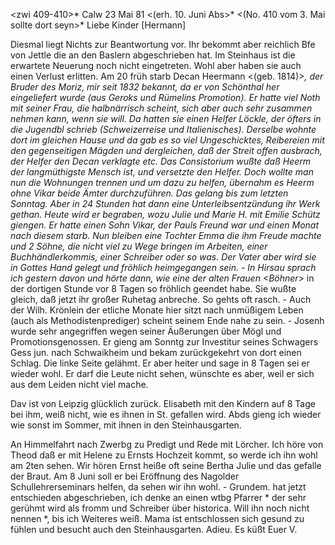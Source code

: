 <zwi 409-410>* Calw 23 Mai 81
 <(erh. 10. Juni Abs>*
 <(No. 410 vom 3. Mai sollte dort seyn>*
Liebe Kinder [Hermann]

Diesmal liegt Nichts zur Beantwortung vor. Ihr bekommt aber reichlich Bfe von Jettle die an den Baslern abgeschrieben hat. Im Steinhaus ist die erwartete Neuerung noch nicht eingetreten. Wohl aber haben sie auch einen Verlust erlitten. Am 20 früh starb Decan Heermann <(geb. 1814)>*, der Bruder des Moriz, mir seit 1832 bekannt, da er von Schönthal her eingeliefert wurde (aus Geroks und Rümelins Promotion). Er hatte viel Noth mit seiner Frau, die halbnärrisch scheint, sich aber auch sehr zusammen nehmen kann, wenn sie will. Da hatten sie einen Helfer Löckle, der öfters in die Jugendbl schrieb (Schweizerreise und Italienisches). Derselbe wohnte dort im gleichen Hause und da gab es so viel Ungeschicktes, Reibereien mit den gegenseitigen Mägden und dergleichen, daß der Streit offen ausbrach, der Helfer den Decan verklagte etc. Das Consistorium wußte daß Heerm der langmüthigste Mensch ist, und versetzte den Helfer. Doch wollte man nun die Wohnungen trennen und um dazu zu helfen, übernahm es Heerm ohne Vikar beide Ämter durchzuführen. Das gelang bis zum letzten Sonntag. Aber in 24 Stunden hat dann eine Unterleibsentzündung ihr Werk gethan. Heute wird er begraben, wozu Julie und Marie H. mit Emilie Schütz giengen. Er hatte einen Sohn Vikar, der Pauls Freund war und einen Monat nach diesem starb. Nun bleiben eine Tochter Emma die ihm Freude machte und 2 Söhne, die nicht viel zu Wege bringen im Arbeiten, einer Buchhändlerkommis, einer Schreiber oder so was. Der Vater aber wird sie in Gottes Hand gelegt und fröhlich heimgegangen sein. - In Hirsau sprach ich gestern davon und hörte dann, wie eine der alten Frauen <Böhner>* in der dortigen Stunde vor 8 Tagen so fröhlich geendet habe. Sie wußte gleich, daß jetzt ihr großer Ruhetag anbreche. So gehts oft rasch. - Auch der Wilh. Krönlein der etliche Monate hier sitzt nach unmüßigem Leben (auch als Methodistenprediger) scheint seinem Ende nahe zu sein. - Josenh wurde sehr angegriffen wegen seiner Äußerungen über Mögl und Promotionsgenossen. Er gieng am Sonntg zur Investitur seines Schwagers Gess jun. nach Schwaikheim und bekam zurückgekehrt von dort einen Schlag. Die linke Seite gelähmt. Er aber heiter und sage in 8 Tagen sei er wieder wohl. Er darf die Leute nicht sehen, wünschte es aber, weil er sich aus dem Leiden nicht viel mache.

Dav ist von Leipzig glücklich zurück. Elisabeth mit den Kindern auf 8 Tage bei ihm, weiß nicht, wie es ihnen in St. gefallen wird. Abds gieng ich wieder wie sonst im Sommer, mit ihnen in den Steinhausgarten.

An Himmelfahrt nach Zwerbg zu Predigt und Rede mit Lörcher. Ich höre von Theod daß er mit Helene zu Ernsts Hochzeit kommt, so werde ich ihn wohl am 2ten sehen. Wir hören Ernst heiße oft seine Bertha Julie und das gefalle der Braut. Am 8 Juni soll er bei Eröffnung des Nagolder Schullehrerseminars helfen, da sehen wir ihn wohl. - Grundem. hat jetzt entschieden abgeschrieben, ich denke an einen wtbg Pfarrer <Bossert>* der sehr gerühmt wird als fromm und Schreiber über historica. Will ihn noch nicht nennen <Bossert>*, bis ich Weiteres weiß. Mama ist entschlossen sich gesund zu fühlen und besucht auch den Steinhausgarten. Adieu.
 Es küßt Euer V.
